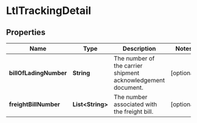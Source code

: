 
# LtlTrackingDetail

## Properties
Name | Type | Description | Notes
------------ | ------------- | ------------- | -------------
**billOfLadingNumber** | **String** | The number of the carrier shipment acknowledgement document. |  [optional]
**freightBillNumber** | **List&lt;String&gt;** | The number associated with the freight bill. |  [optional]



